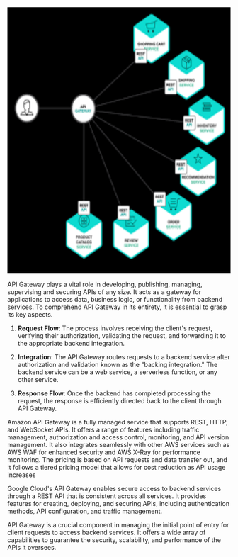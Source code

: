 <img src="apigateway.png" width="800" height="600">

API Gateway plays a vital role in developing, publishing, managing, supervising and securing APIs of any size. It acts as a gateway for applications to access data, business logic, or functionality from backend services. To comprehend API Gateway in its entirety, it is essential to grasp its key aspects.

1. **Request Flow**: The process involves receiving the client's request, verifying their authorization, validating the request, and forwarding it to the appropriate backend integration.

2. **Integration**: The API Gateway routes requests to a backend service after authorization and validation known as the "backing integration." The backend service can be a web service, a serverless function, or any other service.

3. **Response Flow**: Once the backend has completed processing the request, the response is efficiently directed back to the client through API Gateway.

Amazon API Gateway is a fully managed service that supports REST, HTTP, and WebSocket APIs. It offers a range of features including traffic management, authorization and access control, monitoring, and API version management. It also integrates seamlessly with other AWS services such as AWS WAF for enhanced security and AWS X-Ray for performance monitoring. The pricing is based on API requests and data transfer out, and it follows a tiered pricing model that allows for cost reduction as API usage increases

Google Cloud's API Gateway enables secure access to backend services through a REST API that is consistent across all services. It provides features for creating, deploying, and securing APIs, including authentication methods, API configuration, and traffic management.

API Gateway is a crucial component in managing the initial point of entry for client requests to access backend services. It offers a wide array of capabilities to guarantee the security, scalability, and performance of the APIs it oversees.

